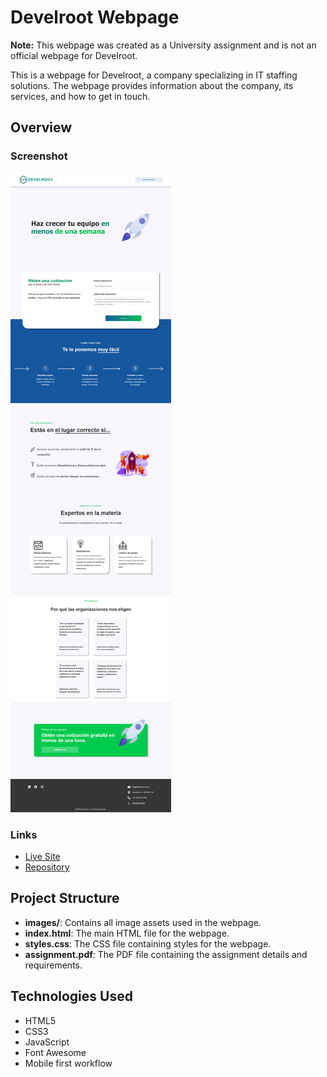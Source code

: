 # Develroot Webpage

**Note:** This webpage was created as a University assignment and is not an official webpage for Develroot.

This is a webpage for Develroot, a company specializing in IT staffing solutions. The webpage provides information about the company, its services, and how to get in touch.

## Overview

### Screenshot

![Screenshot of Develroot Webpage](./images/live-site-screencapture.png)

### Links

- [Live Site](https://gustavo2023.github.io/develroot-webpage/)
- [Repository](https://github.com/gustavo2023/develroot-webpage)

## Project Structure

- **images/**: Contains all image assets used in the webpage.
- **index.html**: The main HTML file for the webpage.
- **styles.css**: The CSS file containing styles for the webpage.
- **assignment.pdf**: The PDF file containing the assignment details and requirements.

## Technologies Used

- HTML5
- CSS3
- JavaScript
- Font Awesome
- Mobile first workflow
